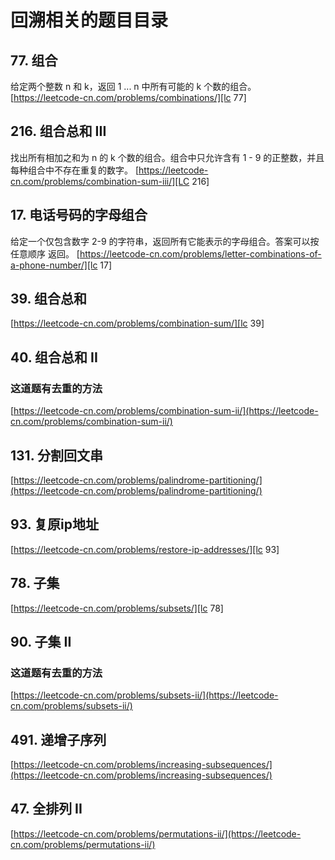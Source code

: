 # 回溯相关的题目目录

## 77. 组合

给定两个整数 n 和 k，返回 1 ... n 中所有可能的 k 个数的组合。  
[https://leetcode-cn.com/problems/combinations/][lc 77]

[lc 77]: https://leetcode-cn.com/problems/combinations/

## 216. 组合总和 III

找出所有相加之和为 n 的 k 个数的组合。组合中只允许含有 1 - 9 的正整数，并且每种组合中不存在重复的数字。
[https://leetcode-cn.com/problems/combination-sum-iii/][LC 216]

[LC 216]: https://leetcode-cn.com/problems/combination-sum-iii/

## 17. 电话号码的字母组合

给定一个仅包含数字 2-9 的字符串，返回所有它能表示的字母组合。答案可以按 任意顺序 返回。
[https://leetcode-cn.com/problems/letter-combinations-of-a-phone-number/][lc 17]

[lc 17]: https://leetcode-cn.com/problems/letter-combinations-of-a-phone-number/

## 39. 组合总和

[https://leetcode-cn.com/problems/combination-sum/][lc 39]

[lc 39]: https://leetcode-cn.com/problems/combination-sum/

## 40. 组合总和 II

### 这道题有去重的方法

[https://leetcode-cn.com/problems/combination-sum-ii/](https://leetcode-cn.com/problems/combination-sum-ii/)

## 131. 分割回文串

[https://leetcode-cn.com/problems/palindrome-partitioning/](https://leetcode-cn.com/problems/palindrome-partitioning/)

## 93. 复原ip地址

[https://leetcode-cn.com/problems/restore-ip-addresses/][lc 93]

[lc 93]: https://leetcode-cn.com/problems/restore-ip-addresses/

## 78. 子集

[https://leetcode-cn.com/problems/subsets/][lc 78]

[lc 78]: https://leetcode-cn.com/problems/subsets/

## 90. 子集 II

### 这道题有去重的方法

[https://leetcode-cn.com/problems/subsets-ii/](https://leetcode-cn.com/problems/subsets-ii/)

## 491. 递增子序列

[https://leetcode-cn.com/problems/increasing-subsequences/](https://leetcode-cn.com/problems/increasing-subsequences/)

## 47. 全排列 II

[https://leetcode-cn.com/problems/permutations-ii/](https://leetcode-cn.com/problems/permutations-ii/)